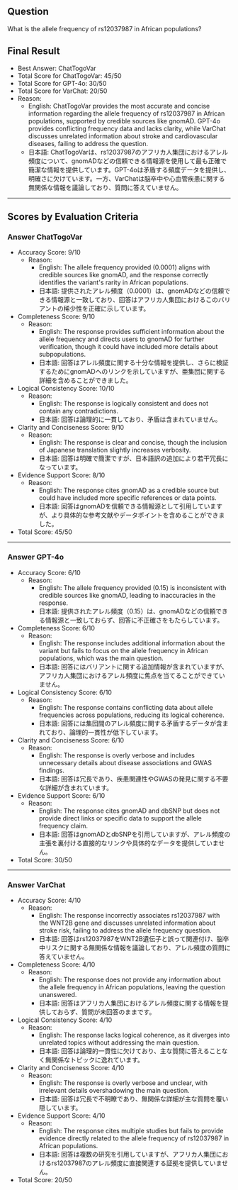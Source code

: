 ## Question

What is the allele frequency of rs12037987 in African populations?

## Final Result

- Best Answer: ChatTogoVar
- Total Score for ChatTogoVar: 45/50
- Total Score for GPT-4o: 30/50
- Total Score for VarChat: 20/50
- Reason:
  - English: ChatTogoVar provides the most accurate and concise information regarding the allele frequency of rs12037987 in African populations, supported by credible sources like gnomAD. GPT-4o provides conflicting frequency data and lacks clarity, while VarChat discusses unrelated information about stroke and cardiovascular diseases, failing to address the question.
  - 日本語: ChatTogoVarは、rs12037987のアフリカ人集団におけるアレル頻度について、gnomADなどの信頼できる情報源を使用して最も正確で簡潔な情報を提供しています。GPT-4oは矛盾する頻度データを提供し、明確さに欠けています。一方、VarChatは脳卒中や心血管疾患に関する無関係な情報を議論しており、質問に答えていません。

---

## Scores by Evaluation Criteria

### Answer ChatTogoVar
- Accuracy Score: 9/10
  - Reason: 
    - English: The allele frequency provided (0.0001) aligns with credible sources like gnomAD, and the response correctly identifies the variant's rarity in African populations.
    - 日本語: 提供されたアレル頻度（0.0001）は、gnomADなどの信頼できる情報源と一致しており、回答はアフリカ人集団におけるこのバリアントの稀少性を正確に示しています。
- Completeness Score: 9/10
  - Reason: 
    - English: The response provides sufficient information about the allele frequency and directs users to gnomAD for further verification, though it could have included more details about subpopulations.
    - 日本語: 回答はアレル頻度に関する十分な情報を提供し、さらに検証するためにgnomADへのリンクを示していますが、亜集団に関する詳細を含めることができました。
- Logical Consistency Score: 10/10
  - Reason: 
    - English: The response is logically consistent and does not contain any contradictions.
    - 日本語: 回答は論理的に一貫しており、矛盾は含まれていません。
- Clarity and Conciseness Score: 9/10
  - Reason: 
    - English: The response is clear and concise, though the inclusion of Japanese translation slightly increases verbosity.
    - 日本語: 回答は明確で簡潔ですが、日本語訳の追加により若干冗長になっています。
- Evidence Support Score: 8/10
  - Reason: 
    - English: The response cites gnomAD as a credible source but could have included more specific references or data points.
    - 日本語: 回答はgnomADを信頼できる情報源として引用していますが、より具体的な参考文献やデータポイントを含めることができました。
- Total Score: 45/50

---

### Answer GPT-4o
- Accuracy Score: 6/10
  - Reason: 
    - English: The allele frequency provided (0.15) is inconsistent with credible sources like gnomAD, leading to inaccuracies in the response.
    - 日本語: 提供されたアレル頻度（0.15）は、gnomADなどの信頼できる情報源と一致しておらず、回答に不正確さをもたらしています。
- Completeness Score: 6/10
  - Reason: 
    - English: The response includes additional information about the variant but fails to focus on the allele frequency in African populations, which was the main question.
    - 日本語: 回答にはバリアントに関する追加情報が含まれていますが、アフリカ人集団におけるアレル頻度に焦点を当てることができていません。
- Logical Consistency Score: 6/10
  - Reason: 
    - English: The response contains conflicting data about allele frequencies across populations, reducing its logical coherence.
    - 日本語: 回答には集団間のアレル頻度に関する矛盾するデータが含まれており、論理的一貫性が低下しています。
- Clarity and Conciseness Score: 6/10
  - Reason: 
    - English: The response is overly verbose and includes unnecessary details about disease associations and GWAS findings.
    - 日本語: 回答は冗長であり、疾患関連性やGWASの発見に関する不要な詳細が含まれています。
- Evidence Support Score: 6/10
  - Reason: 
    - English: The response cites gnomAD and dbSNP but does not provide direct links or specific data to support the allele frequency claim.
    - 日本語: 回答はgnomADとdbSNPを引用していますが、アレル頻度の主張を裏付ける直接的なリンクや具体的なデータを提供していません。
- Total Score: 30/50

---

### Answer VarChat
- Accuracy Score: 4/10
  - Reason: 
    - English: The response incorrectly associates rs12037987 with the WNT2B gene and discusses unrelated information about stroke risk, failing to address the allele frequency question.
    - 日本語: 回答はrs12037987をWNT2B遺伝子と誤って関連付け、脳卒中リスクに関する無関係な情報を議論しており、アレル頻度の質問に答えていません。
- Completeness Score: 4/10
  - Reason: 
    - English: The response does not provide any information about the allele frequency in African populations, leaving the question unanswered.
    - 日本語: 回答はアフリカ人集団におけるアレル頻度に関する情報を提供しておらず、質問が未回答のままです。
- Logical Consistency Score: 4/10
  - Reason: 
    - English: The response lacks logical coherence, as it diverges into unrelated topics without addressing the main question.
    - 日本語: 回答は論理的一貫性に欠けており、主な質問に答えることなく無関係なトピックに逸れています。
- Clarity and Conciseness Score: 4/10
  - Reason: 
    - English: The response is overly verbose and unclear, with irrelevant details overshadowing the main question.
    - 日本語: 回答は冗長で不明瞭であり、無関係な詳細が主な質問を覆い隠しています。
- Evidence Support Score: 4/10
  - Reason: 
    - English: The response cites multiple studies but fails to provide evidence directly related to the allele frequency of rs12037987 in African populations.
    - 日本語: 回答は複数の研究を引用していますが、アフリカ人集団におけるrs12037987のアレル頻度に直接関連する証拠を提供していません。
- Total Score: 20/50